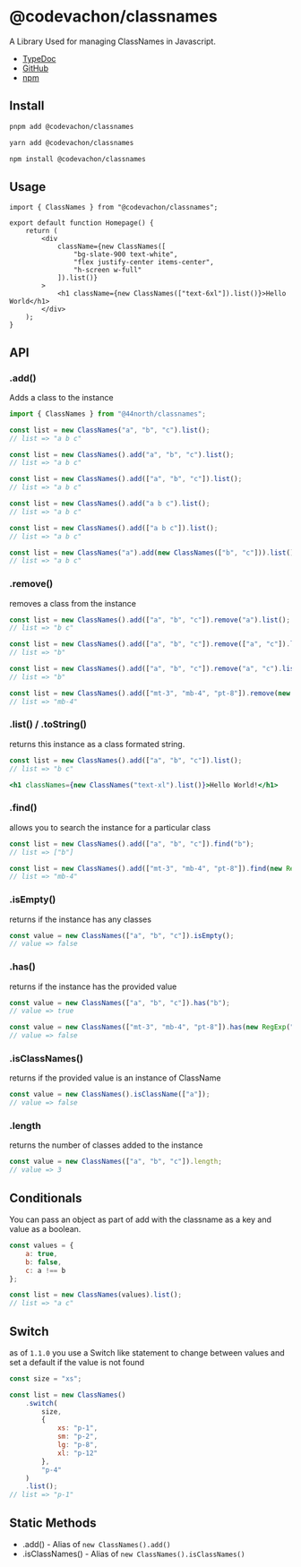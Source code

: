 # @codevachon/classnames

A Library Used for managing ClassNames in Javascript.

-   [TypeDoc](https://codevachon.github.io/classnames/)
-   [GitHub](https://github.com/CodeVachon/classnames)
-   [npm](https://www.npmjs.com/package/@codevachon/classnames)

## Install

```sh
pnpm add @codevachon/classnames
```

```sh
yarn add @codevachon/classnames
```

```sh
npm install @codevachon/classnames
```

## Usage

```tsx
import { ClassNames } from "@codevachon/classnames";

export default function Homepage() {
    return (
        <div
            className={new ClassNames([
                "bg-slate-900 text-white",
                "flex justify-center items-center",
                "h-screen w-full"
            ]).list()}
        >
            <h1 className={new ClassNames(["text-6xl"]).list()}>Hello World</h1>
        </div>
    );
}
```

## API

### .add()

Adds a class to the instance

```js
import { ClassNames } from "@44north/classnames";

const list = new ClassNames("a", "b", "c").list();
// list => "a b c"
```

```js
const list = new ClassNames().add("a", "b", "c").list();
// list => "a b c"
```

```js
const list = new ClassNames().add(["a", "b", "c"]).list();
// list => "a b c"
```

```js
const list = new ClassNames().add("a b c").list();
// list => "a b c"
```

```js
const list = new ClassNames().add(["a b c"]).list();
// list => "a b c"
```

```js
const list = new ClassNames("a").add(new ClassNames(["b", "c"])).list();
// list => "a b c"
```

### .remove()

removes a class from the instance

```js
const list = new ClassNames().add(["a", "b", "c"]).remove("a").list();
// list => "b c"
```

```js
const list = new ClassNames().add(["a", "b", "c"]).remove(["a", "c"]).list();
// list => "b"
```

```js
const list = new ClassNames().add(["a", "b", "c"]).remove("a", "c").list();
// list => "b"
```

```js
const list = new ClassNames().add(["mt-3", "mb-4", "pt-8"]).remove(new RegExp("t-")).list();
// list => "mb-4"
```

### .list() / .toString()

returns this instance as a class formated string.

```js
const list = new ClassNames().add(["a", "b", "c"]).list();
// list => "b c"
```

```jsx
<h1 classNames={new ClassNames("text-xl").list()}>Hello World!</h1>
```

### .find()

allows you to search the instance for a particular class

```js
const list = new ClassNames().add(["a", "b", "c"]).find("b");
// list => ["b"]
```

```js
const list = new ClassNames().add(["mt-3", "mb-4", "pt-8"]).find(new RegExp("b"));
// list => "mb-4"
```

### .isEmpty()

returns if the instance has any classes

```js
const value = new ClassNames(["a", "b", "c"]).isEmpty();
// value => false
```

### .has()

returns if the instance has the provided value

```js
const value = new ClassNames(["a", "b", "c"]).has("b");
// value => true
```

```js
const value = new ClassNames(["mt-3", "mb-4", "pt-8"]).has(new RegExp("z-"));
// value => false
```

### .isClassNames()

returns if the provided value is an instance of ClassName

```js
const value = new ClassNames().isClassName(["a"]);
// value => false
```

### .length

returns the number of classes added to the instance

```js
const value = new ClassNames(["a", "b", "c"]).length;
// value => 3
```

## Conditionals

You can pass an object as part of add with the classname as a key and value as a boolean.

```js
const values = {
    a: true,
    b: false,
    c: a !== b
};

const list = new ClassNames(values).list();
// list => "a c"
```

## Switch

as of `1.1.0` you use a Switch like statement to change between values and set a default if the value is not found

```js
const size = "xs";

const list = new ClassNames()
    .switch(
        size,
        {
            xs: "p-1",
            sm: "p-2",
            lg: "p-8",
            xl: "p-12"
        },
        "p-4"
    )
    .list();
// list => "p-1"
```

## Static Methods

-   .add() - Alias of `new ClassNames().add()`
-   .isClassNames() - Alias of `new ClassNames().isClassNames()`
